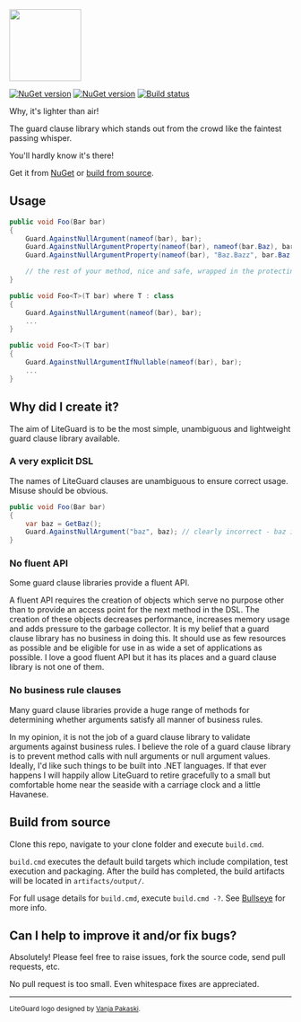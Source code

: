 <img src="https://raw.github.com/adamralph/liteguard/master/assets/liteguard_256.png" width="128" />

[![NuGet version](https://img.shields.io/nuget/v/LiteGuard.Source.svg?style=flat)](https://www.nuget.org/packages/LiteGuard.Source)
[![NuGet version](https://img.shields.io/nuget/v/LiteGuard.svg?style=flat)](https://www.nuget.org/packages/LiteGuard)
[![Build status](https://ci.appveyor.com/api/projects/status/dfxb7jtpp7ldu0b5/branch/master?svg=true)](https://ci.appveyor.com/project/adamralph/liteguard/branch/master)

Why, it's lighter than air!

The guard clause library which stands out from the crowd like the faintest passing whisper.

You'll hardly know it's there!

Get it from [NuGet](https://nuget.org/packages?q=liteguard "LiteGuard on NuGet") or [build from source](#build-from-source).

## Usage

```C#
public void Foo(Bar bar)
{
    Guard.AgainstNullArgument(nameof(bar), bar);
    Guard.AgainstNullArgumentProperty(nameof(bar), nameof(bar.Baz), bar.Baz);
    Guard.AgainstNullArgumentProperty(nameof(bar), "Baz.Bazz", bar.Baz.Bazz);

    // the rest of your method, nice and safe, wrapped in the protecting arms of LiteGuard
}

public void Foo<T>(T bar) where T : class
{
    Guard.AgainstNullArgument(nameof(bar), bar);
    ...
}

public void Foo<T>(T bar)
{
    Guard.AgainstNullArgumentIfNullable(nameof(bar), bar);
    ...
}
```

## Why did I create it?

The aim of LiteGuard is to be the most simple, unambiguous and lightweight guard clause library available.

### A very explicit DSL

The names of LiteGuard clauses are unambiguous to ensure correct usage. Misuse should be obvious.

```C#
public void Foo(Bar bar)
{
    var baz = GetBaz();
    Guard.AgainstNullArgument("baz", baz); // clearly incorrect - baz is not an argument
}
```

### No fluent API

Some guard clause libraries provide a fluent API.

A fluent API requires the creation of objects which serve no purpose other than to provide an access point for the next method in the DSL. The creation of these objects decreases performance, increases memory usage and adds pressure to the garbage collector. It is my belief that a guard clause library has no business in doing this. It should use as few resources as possible and be eligible for use in as wide a set of applications as possible. I love a good fluent API but it has its places and a guard clause library is not one of them.

### No business rule clauses

Many guard clause libraries provide a huge range of methods for determining whether arguments satisfy all manner of business rules.

In my opinion, it is not the job of a guard clause library to validate arguments against business rules. I believe the role of a guard clause library is to prevent method calls with null arguments or null argument values. Ideally, I'd like such things to be built into .NET languages. If that ever happens I will happily allow LiteGuard to retire gracefully to a small but comfortable home near the seaside with a carriage clock and a little Havanese.

## Build from source

Clone this repo, navigate to your clone folder and execute `build.cmd`.

`build.cmd` executes the default build targets which include compilation, test execution and packaging. After the build has completed, the build artifacts will be located in `artifacts/output/`.

For full usage details for `build.cmd`, execute `build.cmd -?`. See  [Bullseye](https://github.com/adamralph/bullseye) for more info.

## Can I help to improve it and/or fix bugs?

Absolutely! Please feel free to raise issues, fork the source code, send pull requests, etc.

No pull request is too small. Even whitespace fixes are appreciated.

---

<sub>LiteGuard logo designed by [Vanja Pakaski](https://github.com/vanpak).</sub>
